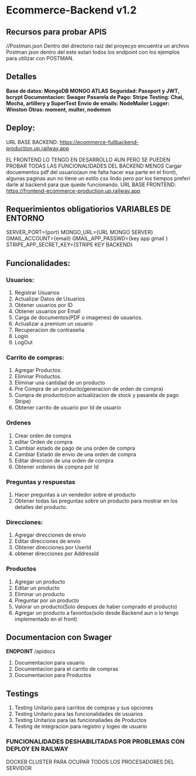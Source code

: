 
# Ecommerce-Backend v1.2

## Recursos para probar APIS
//Postman.json
Dentro del directorio raiz del proyecyo encuentra un archivo Postman.json dentro del este estan todos los endpoint con los ejemplos para utilizar con POSTMAN.

## Detalles 
   **Base de datos: MongoDB MONGO ATLAS**
    **Seguridad: Passport y JWT, bcrypt**
    **Documentacion: Swager**
    **Pasarela de Pago: Stripe**
    **Testing: Chai, Mocha, artillery y SuperTest** 
    **Envio de emails: NodeMailer**
    **Logger: Winston**
    **Otras: moment, multer, nodemon**

## Deploy:
URL BASE BACKEND: https://ecommerce-fullbackend-production.up.railway.app

EL FRONTEND LO TENGO EN DESARROLLO AUN PERO SE PUEDEN PROBAR TODAS LAS FUNCIONALIDADES DEL BACKEND MENOS Cargar docuementos pdf del usuario(aun me falta hacer esa parte en el front), algunas paginas aun no tiene un estilo css lindo pero 
por los tiempos preferi darle al backend para que quede funcionando. 
URL BASE FRONTEND: https://frontend-ecommerce-production.up.railway.app

## Requerimientos obligatiorios VARIABLES DE ENTORNO
SERVER_PORT={port}
MONGO_URL={URL MONGO SERVER}
GMAIL_ACCOUNT={email}
GMAIL_APP_PASSWD={key app gmail }
STRIPE_APP_SECRET_KEY={STRIPE KEY BACKEND}

## Funcionalidades:

### Usuarios:
1. Registrar Usuarios
2. Actualizar Datos de Usuarios
3. Obtener usuarios por ID
4. Obtener usuarios por Email
5. Carga de documentos(PDF o imagenes) de usuarios.
6. Actualizar a premium un usuario
7. Recuperacion de contraseña
8. Login
9. LogOut
   
### Carrito de compras:
1. Agregar Productos.
2. Eliminar Productos.
3. Eliminar una cantidad de un producto
4. Pre Compra de un producto(generacion de orden de compra)
5. Compra de producto(con actualizacion de stock y pasarela de pago Stripe)
6. Obtener carrito de usuario por Id de usuario

### Ordenes
1. Crear orden de compra
2. editar Orden de compra
3. Cambiar estado de pago de una orden de compra
4. Cambiar Estado de envio de una orden de compra
5. Editar direccion de una orden de compra
6. Obtener ordenes de compra por Id

### Preguntas y respuestas
1. Hacer preguntas a un vendedor sobre el producto
2. Obtener todas las preguntas sobre un producto para mostrar en los detalles del producto.

### Direcciones:
1. Agregar direcciones de envio
2. Editar direcciones de envio
3. Obtener direcciones por UserId
4. obtener direcciones por AddressId


### Productos
 1. Agregar un producto
 2. Editar un producto
 3. Eliminar un producto
 4. Preguntar por un producto
 5. Valorar un producto(Solo despues de haber comprado el producto)
 6. Agregar un producto a favoritos(solo desde Backend aun o lo tengo implementado en el front)

## Documentacion con Swager

**ENDPOINT** /apidocs
 1. Documentacion para usuario
 2. Documentacion para el carrito de compras
 3. Documentacion para Productos


## Testings

1. Testing Unitario para carritos de compras y sus opciones
2. Testing Unitario para las funcionalidades de usuarios
3. Testing Unitarios para las funcionaliades de Productos
4. Testing de integracion para registro y logeo de usuario


### FUNCIONALIDADES DESHABILITADAS POR PROBLEMAS CON DEPLOY EN RAILWAY

DOCKER
CLUSTER PARA OCUPAR TODOS LOS PROCESADORES DEL SERVIDOR
